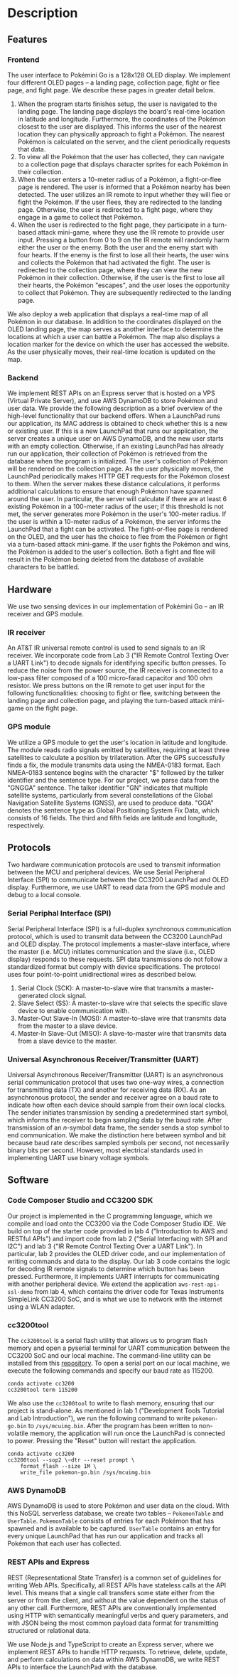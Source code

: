 # Description

## Features

### Frontend

The user interface to Pokémini Go is a 128x128 OLED display. We implement four
different OLED pages – a landing page, collection page, fight or flee page, and
fight page. We describe these pages in greater detail below.

1. When the program starts finishes setup, the user is navigated to the landing
   page. The landing page displays the board's real-time location in latitude
   and longitude. Furthermore, the coordinates of the Pokémon closest to the
   user are displayed. This informs the user of the nearest location they can
   physically approach to fight a Pokémon. The nearest Pokémon is calculated on
   the server, and the client periodically requests that data.
2. To view all the Pokémon that the user has collected, they can navigate to a
   collection page that displays character sprites for each Pokémon in their
   collection. 
3. When the user enters a 10-meter radius of a Pokémon, a fight-or-flee page
   is rendered. The user is informed that a Pokémon nearby has been detected.
   The user utilizes an IR remote to input whether they will flee or fight the
   Pokémon. If the user flees, they are redirected to the landing page.
   Otherwise, the user is redirected to a fight page, where they engage in a
   game to collect that Pokémon.
4. When the user is redirected to the fight page, they participate in a
   turn-based attack mini-game, where they use the IR remote to provide user
   input. Pressing a button from 0 to 9 on the IR remote will randomly harm
   either the user or the enemy. Both the user and the enemy start with four
   hearts. If the enemy is the first to lose all their hearts, the user wins and
   collects the Pokémon that had activated the fight. The user is redirected to
   the collection page, where they can view the new Pokémon in their collection.
   Otherwise, if the user is the first to lose all their hearts, the Pokémon
   "escapes", and the user loses the opportunity to collect that Pokémon. They
   are subsequently redirected to the landing page.

We also deploy a web application that displays a real-time map of all Pokémon in
our database. In addition to the coordinates displayed on the OLED landing page,
the map serves as another interface to determine the locations at which a user
can battle a Pokémon. The map also displays a location marker for the device on
which the user has accessed the website. As the user physically moves, their
real-time location is updated on the map. 

### Backend

We implement REST APIs on an Express server that is hosted on a VPS (Virtual
Private Server), and use AWS DynamoDB to store Pokémon and user data. We provide
the following description as a brief overview of the high-level functionality
that our backend offers. When a LaunchPad runs our application, its MAC address
is obtained to check whether this is a new or existing user. If this is a new
LaunchPad that runs our application, the server creates a unique user on AWS
DynamoDB, and the new user starts with an empty collection. Otherwise, if an
existing LaunchPad has already run our application, their collection of Pokémon
is retrieved from the database when the program is initialized. The user's
collection of Pokémon will be rendered on the collection page. As the user
physically moves, the LaunchPad periodically makes HTTP GET requests for the
Pokémon closest to them. When the server makes these distance calculations, it
performs additional calculations to ensure that enough Pokémon have spawned
around the user. In particular, the server will calculate if there are at least
6 existing Pokémon in a 100-meter radius of the user; if this threshold is not
met, the server generates more Pokémon in the user's 100-meter radius. If the
user is within a 10-meter radius of a Pokémon, the server informs the LaunchPad
that a fight can be activated. The fight-or-flee page is rendered on the OLED,
and the user has the choice to flee from the Pokémon or fight via a turn-based
attack mini-game. If the user fights the Pokémon and wins, the Pokémon is added
to the user's collection. Both a fight and flee will result in the Pokémon being
deleted from the database of available characters to be battled.

## Hardware

We use two sensing devices in our implementation of Pokémini Go – an IR receiver
and GPS module.

### IR receiver

An AT&T IR universal remote control is used to send signals to an IR receiver.
We incorporate code from Lab 3 ("IR Remote Control Texting Over a UART Link") to
decode signals for identifying specific button presses. To reduce the noise from
the power source, the IR receiver is connected to a low-pass filter composed of
a 100 micro-farad capacitor and 100 ohm resistor. We press buttons on the IR
remote to get user input for the following functionalities: choosing to fight or
flee, switching between the landing page and collection page, and playing the
turn-based attack mini-game on the fight page.

### GPS module

We utilize a GPS module to get the user's location in latitude and longitude.
The module reads radio signals emitted by satellites, requiring at least three
satellites to calculate a position by trilateration. After the GPS successfully
finds a fix, the module transmits data using the NMEA-0183 format. Each
NMEA-0183 sentence begins with the character "$" followed by the talker
identifier and the sentence type. For our project, we parse data from the
"GNGGA" sentence. The talker identifier "GN" indicates that multiple satellite
systems, particularly from several constellations of the Global Navigation
Satellite Systems (GNSS), are used to produce data. "GGA" denotes the sentence
type as Global Positioning System Fix Data, which consists of 16 fields. The
third and fifth fields are latitude and longitude, respectively.

## Protocols

Two hardware communication protocols are used to transmit information between
the MCU and peripheral devices. We use Serial Peripheral Interface (SPI) to
communicate between the CC3200 LaunchPad and OLED display. Furthermore, we use
UART to read data from the GPS module and debug to a local console.

### Serial Periphal Interface (SPI)

Serial Peripheral Interface (SPI) is a full-duplex synchronous communication
protocol, which is used to transmit data between the CC3200 LaunchPad and OLED
display. The protocol implements a master-slave interface, where the master
(i.e. MCU) initiates communication and the slave (i.e., OLED display) responds
to these requests. SPI data transmissions do not follow a standardized format
but comply with device specifications. The protocol uses four point-to-point
unidirectional wires as described below.

1. Serial Clock (SCK): A master-to-slave wire that transmits a master-generated
   clock signal.
2. Slave Select (SS): A master-to-slave wire that selects the specific slave
   device to enable communication with.
3. Master-Out Slave-In (MOSI): A master-to-slave wire that transmits data from
   the master to a slave device.
4. Master-In Slave-Out (MISO): A slave-to-master wire that transmits data from a
   slave device to the master.

### Universal Asynchronous Receiver/Transmitter (UART)

Universal Asynchronous Receiver/Transmitter (UART) is an asynchronous serial
communication protocol that uses two one-way wires, a connection for
transmitting data (TX) and another for receiving data (RX). As an asynchronous
protocol, the sender and receiver agree on a baud rate to indicate how often
each device should sample from their own local clocks. The sender initiates
transmission by sending a predetermined start symbol, which informs the receiver
to begin sampling data by the baud rate. After transmission of an $n$-symbol
data frame, the sender sends a stop symbol to end communication. We make the
distinction here between symbol and bit because baud rate describes sampled
symbols per second, not necessarily binary bits per second. However, most
electrical standards used in implementing UART use binary voltage symbols.

## Software

### Code Composer Studio and CC3200 SDK

Our project is implemented in the C programming language, which we compile and
load onto the CC3200 via the Code Composer Studio IDE. We build on top of the
starter code provided in lab 4 ("Introduction to AWS and RESTful APIs") and
import code from lab 2 ("Serial Interfacing with SPI and I2C") and lab 3 ("IR
Remote Control Texting Over a UART Link"). In particular, lab 2 provides the
OLED driver code, and our implementation of writing commands and data to the
display. Our lab 3 code contains the logic for decoding IR remote signals to
determine which button has been pressed. Furthermore, it implements UART
interrupts for communicating with another peripheral device. We extend the
application `aws-rest-api-ssl-demo` from lab 4, which contains the driver code
for Texas Instruments SimpleLink CC3200 SoC, and is what we use to network with
the internet using a WLAN adapter.

### cc3200tool

The `cc3200tool` is a serial flash utility that allows us to program flash
memory and open a pyserial terminal for UART communication between the CC3200
SoC and our local machine. The command-line utility can be installed from this
[repository](https://github.com/toniebox-reverse-engineering/cc3200tool).
To open a serial port on our local machine, we execute the following commands
and specify our baud rate as 115200.

```
conda activate cc3200
cc3200tool term 115200
```

We also use the `cc3200tool` to write to flash memory, ensuring that our project
is stand-alone. As mentioned in lab 1 ("Development Tools Tutorial and Lab
Introduction"), we run the following command to write `pokemon-go.bin` to
`/sys/mcuimg.bin`. After the program has been written to non-volatile memory,
the application will run once the LaunchPad is connected to power. Pressing the
"Reset" button will restart the application. 

```
conda activate cc3200
cc3200tool --sop2 \~dtr --reset prompt \
    format_flash --size 1M \
    write_file pokemon-go.bin /sys/mcuimg.bin
```

### AWS DynamoDB

AWS DynamoDB is used to store Pokémon and user data on the cloud. With this
NoSQL serverless database, we create two tables – `PokemonTable` and
`UserTable`. `PokemonTable` consists of entries for each Pokémon that has
spawned and is available to be captured. `UserTable` contains an entry for every
unique LaunchPad that has run our application and tracks all Pokémon that each
user has collected. 

### REST APIs and Express

REST (Representational State Transfer) is a common set of guidelines for writing
Web APIs. Specifically, all REST APIs have stateless calls at the API level.
This means that a single call transfers some state either from the server or
from the client, and without the value dependent on the status of any other
call. Furthermore, REST APIs are conventionally implemented using HTTP with
semantically meaningful verbs and query parameters, and with JSON being the most
common payload data format for transmitting structured or relational data.

We use Node.js and TypeScript to create an Express server, where we implement
REST APIs to handle HTTP requests. To retrieve, delete, update, and perform
calculations on data within AWS DynamoDB, we write REST APIs to interface the
LaunchPad with the database. 
